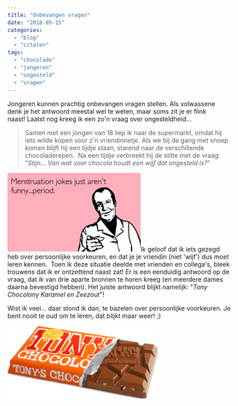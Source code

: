 ```yaml
---
title: "Onbevangen vragen"
date: "2018-05-15"
categories: 
  - "blog"
  - "citaten"
tags: 
  - "chocolade"
  - "jongeren"
  - "ongesteld"
  - "vragen"
---
```


Jongeren kunnen prachtig onbevangen vragen stellen. Als volwassene denk je het antwoord meestal wel te weten, maar soms zit je er flink naast! Laatst nog kreeg ik een zo'n vraag over ongesteldheid...

> Samen met een jongen van 18 liep ik naar de supermarkt, omdat hij iets wilde kopen voor z'n vriendinnetje. Als we bij de gang met snoep komen blijft hij een tijdje staan, starend naar de verschillende chocoladerepen.  Na een tijdje verbreekt hij de stilte met de vraag: “_Stijn… Van wat voor chocola houdt een wijf dat ongesteld is?_”

[![](images/ongesteld-e1526372358474-300x177.jpg)](http://www.stijnbiemans.nl/wp-content/uploads/2018/05/ongesteld-e1526372358474.jpg)Ik geloof dat ik iets gezegd heb over persoonlijke voorkeuren, en dat je je vriendin (niet 'wijf') dus moet leren kennen.  Toen ik deze situatie deelde met vrienden en collega's, bleek trouwens dat ik er ontzettend naast zat! Er is een eenduidig antwoord op de vraag, dat ik van drie aparte bronnen te horen kreeg (en meerdere dames daarna bevestigd hebben). Het juiste antwoord blijkt namelijk: "_Tony Chocolony Karamel en Zeezout_"!

Wist ik veel... daar stond ik dan, te bazelen over persoonlijke voorkeuren. Je bent nooit te oud om te leren, dat blijkt maar weer! ;)

![](images/chgoco.png)
